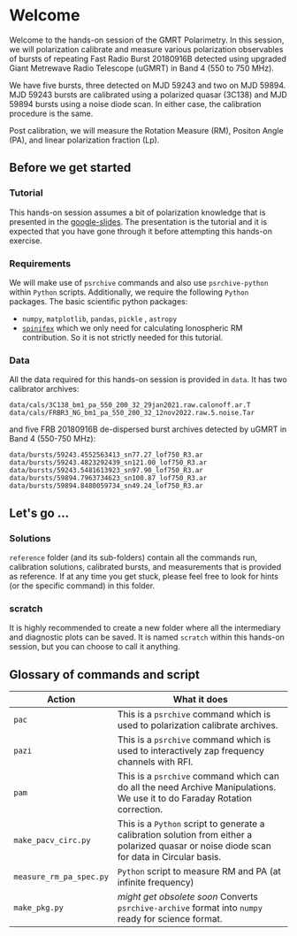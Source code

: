 
# Welcome

Welcome to the hands-on session of the GMRT Polarimetry. In this session, we will polarization calibrate and measure various polarization observables of bursts of repeating Fast Radio Burst 20180916B detected using upgraded Giant Metrewave Radio Telescope (uGMRT) in Band 4 (550 to 750 MHz).

We have five bursts, three detected on MJD 59243 and two on MJD 59894. MJD 59243 bursts are calibrated using a polarized quasar (3C138) and MJD 59894 bursts using a noise diode scan. In either case, the calibration procedure is the same.

Post calibration, we will measure the Rotation Measure (RM), Positon Angle (PA), and linear polarization fraction (Lp).

## Before we get started

### Tutorial 

This hands-on session assumes a bit of polarization knowledge that is presented in the [google-slides](link-here).
The presentation is the tutorial and it is expected that you have gone through it before attempting this hands-on exercise.

### Requirements

We will make use of `psrchive` commands and also use `psrchive-python` within `Python` scripts. 
Additionally, we require the following `Python` packages.
The basic scientific python packages:
- `numpy`, `matplotlib`, `pandas`, `pickle` , `astropy`
- [`spinifex`](https://git.astron.nl/RD/spinifex) which we only need for calculating Ionospheric RM contribution. So it is not strictly needed for this tutorial.


### Data

All the data required for this hands-on session is provided in `data`.
It has two calibrator archives:
```
data/cals/3C138_bm1_pa_550_200_32_29jan2021.raw.calonoff.ar.T
data/cals/FRBR3_NG_bm1_pa_550_200_32_12nov2022.raw.5.noise.Tar
```
and five FRB 20180916B de-dispersed burst archives detected by uGMRT in Band 4 (550-750 MHz):
```
data/bursts/59243.4552563413_sn77.27_lof750_R3.ar
data/bursts/59243.4823292439_sn121.00_lof750_R3.ar
data/bursts/59243.5481613923_sn97.90_lof750_R3.ar
data/bursts/59894.7963734623_sn100.87_lof750_R3.ar
data/bursts/59894.8480059734_sn49.24_lof750_R3.ar
```

## Let's go ...

### Solutions

`reference` folder (and its sub-folders) contain all the commands run, calibration solutions, calibrated bursts, and measurements that is provided as reference. 
If at any time you get stuck, please feel free to look for hints (or the specific command) in this folder. 

### scratch

It is highly recommended to create a new folder where all the intermediary and diagnostic plots can be saved. 
It is named `scratch` within this hands-on session, but you can choose to call it anything.


## Glossary of commands and script

| Action | What it does |
|--------|--------------|
| `pac`  | This is a `psrchive` command which is used to polarization calibrate archives. |
| `pazi`  | This is a `psrchive` command which is used to interactively zap frequency channels with RFI. |
| `pam`  | This is a `psrchive` command which can do all the need Archive Manipulations. We use it to do Faraday Rotation correction. |
| `make_pacv_circ.py` | This is a `Python` script to generate a calibration solution from either a polarized quasar or noise diode scan for data in Circular basis. | 
| `measure_rm_pa_spec.py` | `Python` script to measure RM and PA (at infinite frequency) | 
| `make_pkg.py` | _might get obsolete soon_  Converts `psrchive-archive` format into `numpy` ready for science format. | 


